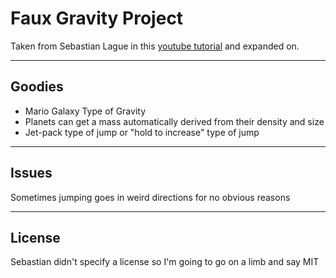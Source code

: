 # Faux Gravity Project

Taken from Sebastian Lague in this [youtube tutorial](https://www.youtube.com/watch?v=gHeQ8Hr92P4) and expanded on.

------

## Goodies

* Mario Galaxy Type of Gravity
* Planets can get a mass automatically derived from their density and size
* Jet-pack type of jump or "hold to increase" type of jump

------

## Issues

Sometimes jumping goes in weird directions for no obvious reasons

------

## License

Sebastian didn't specify a license so I'm going to go on a limb and say MIT